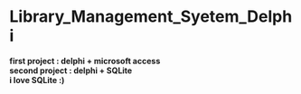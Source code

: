 # Library_Management_Syetem_Delphi

**first project : delphi + microsoft access**
<br>
**second project : delphi + SQLite** 
<br>
**i love SQLite :)**
